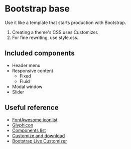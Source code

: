 # Bootstrap base
Use it like a template that starts production with Bootstrap.

1. Creating a theme's CSS uses Customizer.
1. For fine rewriting, use style.css.
## Included components
- Header menu
- Responsive content
  - Fixed
  - Fluid
- Modal window
- Slider
## Useful reference
- [FontAwesome iconlist](http://fontawesome.io/icons/)
- [Glyphicon](http://glyphicons.com/)
- [Components list](https://getbootstrap.com/docs/3.3/components/)
- [Customize and download](https://getbootstrap.com/docs/3.3/customize/)
- [Bootstrap Live Customizer](https://www.bootstrap-live-customizer.com/)
